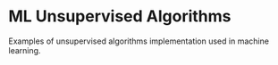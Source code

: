 # ML Unsupervised Algorithms
Examples of unsupervised algorithms implementation used in machine learning.
